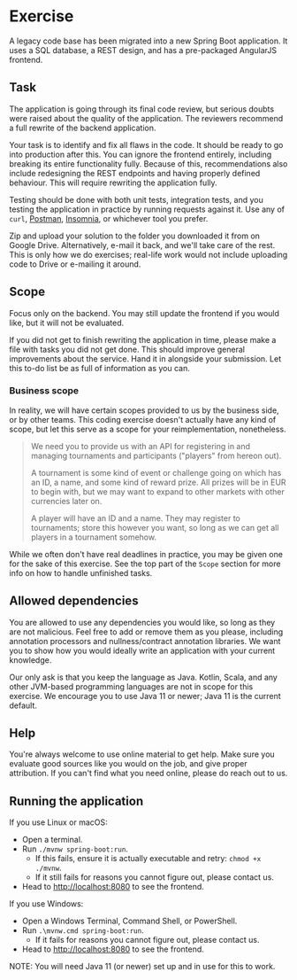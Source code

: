 # Exercise

A legacy code base has been migrated into a new Spring Boot application.
It uses a SQL database, a REST design, and has a pre-packaged AngularJS frontend.

## Task

The application is going through its final code review, but serious doubts were
raised about the quality of the application. The reviewers recommend a full
rewrite of the backend application.

Your task is to identify and fix all flaws in the code. It should be ready to
go into production after this. You can ignore the frontend entirely, including
breaking its entire functionality fully. Because of this, recommendations also
include redesigning the REST endpoints and having properly defined behaviour.
This will require rewriting the application fully.

Testing should be done with both unit tests, integration tests, and you testing
the application in practice by running requests against it. Use any of `curl`,
[Postman](https://www.postman.com/), [Insomnia](https://insomnia.rest/), or
whichever tool you prefer.

Zip and upload your solution to the folder you downloaded it from on Google
Drive. Alternatively, e-mail it back, and we'll take care of the rest. This is
only how we do exercises; real-life work would not include uploading code to
Drive or e-mailing it around.

## Scope

Focus only on the backend. You may still update the frontend if you would like,
but it will not be evaluated.

If you did not get to finish rewriting the application in time, please make a
file with tasks you did not get done. This should improve general improvements
about the service. Hand it in alongside your submission. Let this to-do list be
as full of information as you can.

### Business scope

In reality, we will have certain scopes provided to us by the business side, or
by other teams. This coding exercise doesn't actually have any kind of scope,
but let this serve as a scope for your reimplementation, nonetheless.

> We need you to provide us with an API for registering in and managing
> tournaments and participants ("players" from hereon out).
>
> A tournament is some kind of event or challenge going on which has an ID,
> a name, and some kind of reward prize. All prizes will be in EUR to begin
> with, but we may want to expand to other markets with other currencies later
> on.
>
> A player will have an ID and a name. They may register to tournaments; store
> this however you want, so long as we can get all players in a tournament
> somehow.

While we often don't have real deadlines in practice, you may be given one for
the sake of this exercise. See the top part of the `Scope` section for more
info on how to handle unfinished tasks.

## Allowed dependencies

You are allowed to use any dependencies you would like, so long as they are not
malicious. Feel free to add or remove them as you please, including annotation
processors and nullness/contract annotation libraries. We want you to show how
you would ideally write an application with your current knowledge.

Our only ask is that you keep the language as Java. Kotlin, Scala, and any
other JVM-based programming languages are not in scope for this exercise.
We encourage you to use Java 11 or newer; Java 11 is the current default.

## Help

You're always welcome to use online material to get help. Make sure you
evaluate good sources like you would on the job, and give proper attribution.
If you can't find what you need online, please do reach out to us.

## Running the application

If you use Linux or macOS:

  - Open a terminal.
  - Run `./mvnw spring-boot:run`.
    * If this fails, ensure it is actually executable and retry: `chmod +x ./mvnw`.
	* If it still fails for reasons you cannot figure out, please contact us.
  - Head to [http://localhost:8080](http://localhost:8080/) to see the frontend.

If you use Windows:

  - Open a Windows Terminal, Command Shell, or PowerShell.
  - Run `.\mvnw.cmd spring-boot:run`.
	* If it fails for reasons you cannot figure out, please contact us.
  - Head to [http://localhost:8080](http://localhost:8080/) to see the frontend.

NOTE: You will need Java 11 (or newer) set up and in use for this to work.

